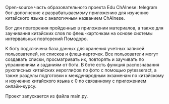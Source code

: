 Open-source часть образовательного проекта Edu ChAInese: telegram бот-дополнение к разрабатываемому приложению для изучению китайского языка с аналогичным названием ChAInese.

Бот для повторения пройденных в приложении материалов, а также для заучивания китайских слов по флеш-карточкам на основе системы интервальных повторений Помодоро.

К боту подключена база данных для хранения учетных записей пользователей, их списков и флеш-карточек. Все пользователи могут создавать списки, просматривать их, повторять и заучивать по упражнениям и заданиям от бота. В боте есть функция распознавания рукописных китайских иероглифов по фото с помощью pytesseract, а также разделы подготовки к международным экзаменам по китайскому и изучению китайского языка с 0 по связанному с приложением онлайн-курсу. 

Проект запускается из файла main.py.
